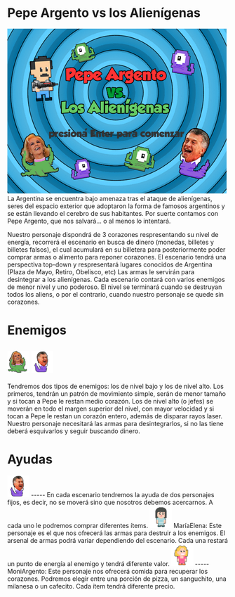 # Pepe Argento vs los Alienígenas
<img src="assets/pantalla_titulo.jpg" width="500px" />
La Argentina se encuentra bajo amenaza tras el ataque de alienígenas, seres del espacio exterior que adoptaron la forma de famosos argentinos y se están llevando el cerebro de sus habitantes.
Por suerte contamos con Pepe Argento, que nos salvará... o al menos lo intentará.

Nuestro personaje dispondrá de 3 corazones respresentando su nivel de energía, recorrerá el escenario en busca de dinero (monedas, billetes y billetes falsos), el cual acumulará en su billetera para posteriormente poder comprar armas o alimento para reponer corazones. El escenario tendrá una perspectiva top-down y respresentará lugares conocidos de Argentina (Plaza de Mayo, Retiro, Obelisco, etc) Las armas le servirán para desintegrar a los alienígenas. Cada escenario contará con varios enemigos de menor nivel y uno poderoso. El nivel se terminará cuando se destruyan todos los aliens, o por el contrario, cuando nuestro personaje se quede sin corazones.

# Enemigos
<img src="assets/mirtha_der.png" width="50px" /> <img src="assets/macri_der.png" width="50px" />
-----
Tendremos dos tipos de enemigos: los de nivel bajo y los de nivel alto. Los primeros, tendrán un patrón de movimiento simple, serán de menor tamaño y si tocan a Pepe le restan medio corazón. Los de nivel alto (o jefes) se moverán en todo el margen superior del nivel, con mayor velocidad y si tocan a Pepe le restan un corazón entero, además de disparar rayos laser. Nuestro personaje necesitará las armas para desintegrarlos, si no las tiene deberá esquivarlos y seguir buscando dinero.

# Ayudas
 <img src="assets/macri_der.png" width="50px" />
-----
En cada escenario tendremos la ayuda de dos personajes fijos, es decir, no se moverá sino que nosotros debemos acercarnos. A cada uno le podremos comprar diferentes ítems.
<img src="assets/maria_elena.png" width="50px" />
MaríaElena: Este personaje es el que nos ofrecerá las armas para destruir a los enemigos. El arsenal de armas podrá variar dependiendo del escenario. Cada una restará un punto de energía al enemigo y tendrá diferente valor.
<img src="assets/moni.png" width="50px" />
-----
MoniArgento: Este personaje nos ofrecerá comida para recuperar los corazones. Podremos elegir entre una porción de pizza, un sanguchito, una milanesa o un cafecito. Cada ítem tendrá diferente precio.
